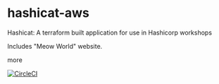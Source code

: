 # hashicat-aws
Hashicat: A terraform built application for use in Hashicorp workshops

Includes "Meow World" website.

more

[![CircleCI](https://circleci.com/gh/hashicorp/hashicat-aws.svg?style=svg)](https://circleci.com/gh/hashicorp/hashicat-aws)

